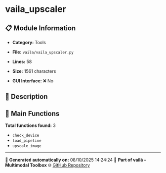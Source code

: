 # vaila_upscaler

## 📋 Module Information

- **Category:** Tools
- **File:** `vaila/vaila_upscaler.py`
- **Lines:** 58
- **Size:** 1561 characters


- **GUI Interface:** ❌ No

## 📖 Description



## 🔧 Main Functions

**Total functions found:** 3

- `check_device`
- `load_pipeline`
- `upscale_image`




---

📅 **Generated automatically on:** 08/10/2025 14:24:24
🔗 **Part of vailá - Multimodal Toolbox**
🌐 [GitHub Repository](https://github.com/vaila-multimodaltoolbox/vaila)
